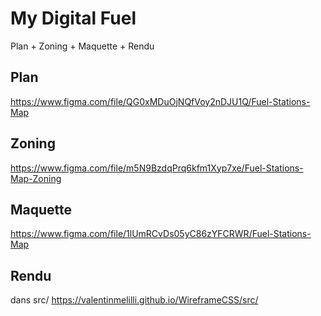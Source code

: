 # My Digital Fuel
Plan + Zoning + Maquette + Rendu

## Plan
https://www.figma.com/file/QG0xMDuOjNQfVoy2nDJU1Q/Fuel-Stations-Map

## Zoning
https://www.figma.com/file/m5N9BzdqPrq6kfm1Xyp7xe/Fuel-Stations-Map-Zoning

## Maquette
https://www.figma.com/file/1lUmRCvDs05yC86zYFCRWR/Fuel-Stations-Map

## Rendu
dans src/
https://valentinmelilli.github.io/WireframeCSS/src/
